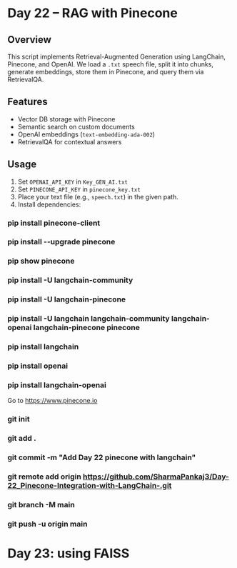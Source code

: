 # Day 22 – RAG with Pinecone

## Overview
This script implements Retrieval-Augmented Generation using LangChain, Pinecone, and OpenAI.
We load a `.txt` speech file, split it into chunks, generate embeddings, store them in Pinecone, and query them via RetrievalQA.

## Features
- Vector DB storage with Pinecone
- Semantic search on custom documents
- OpenAI embeddings (`text-embedding-ada-002`)
- RetrievalQA for contextual answers

## Usage
1. Set `OPENAI_API_KEY` in `Key_GEN_AI.txt`
2. Set `PINECONE_API_KEY` in `pinecone_key.txt`
3. Place your text file (e.g., `speech.txt`) in the given path.
4. Install dependencies:
### pip install pinecone-client
### pip install --upgrade pinecone
### pip show pinecone
### pip install -U langchain-community
### pip install -U langchain-pinecone
### pip install -U langchain langchain-community langchain-openai langchain-pinecone pinecone
### pip install langchain
### pip install openai
### pip install langchain-openai
 Go to https://www.pinecone.io
### git init
### git add .
### git commit -m "Add Day 22 pinecone with langchain"
### git remote add origin https://github.com/SharmaPankaj3/Day-22_Pinecone-Integration-with-LangChain-.git
### git branch -M main
### git push -u origin main
# Day 23: using FAISS
